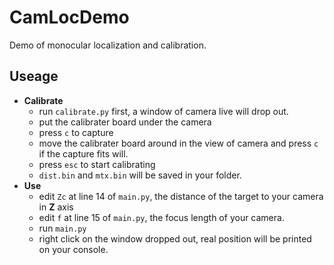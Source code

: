# CamLocDemo
Demo of monocular localization and calibration.
## Useage
 - **Calibrate**
    - run `calibrate.py` first, a window of camera live will drop out.
    - put the calibrater board under the camera
    - press `c` to capture
    - move the calibrater board around in the view of camera and press `c` if the capture fits will.
    - press `esc` to start calibrating
    - `dist.bin` and `mtx.bin` will be saved in your folder.
 - **Use**
   - edit `Zc` at line 14 of `main.py`, the distance of the target to your camera in **Z** axis
   - edit `f` at line 15 of `main.py`, the focus length of your camera.
   - run `main.py`
   - right click on the window dropped out, real position will be printed on your console.